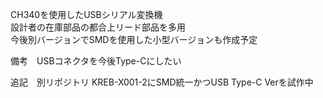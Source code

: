 CH340を使用したUSBシリアル変換機  
設計者の在庫部品の都合上リード部品を多用  
今後別バージョンでSMDを使用した小型バージョンも作成予定  

備考　USBコネクタを今後Type-Cにしたい  

追記　別リポジトリ KREB-X001-2にSMD統一かつUSB Type-C Verを試作中
